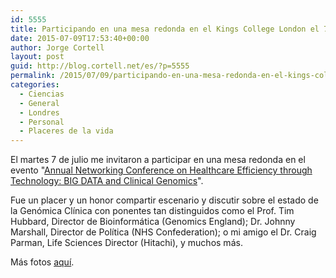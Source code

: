 ```yaml
---
id: 5555
title: Participando en una mesa redonda en el Kings College London el 7 de julio
date: 2015-07-09T17:53:40+00:00
author: Jorge Cortell
layout: post
guid: http://blog.cortell.net/es/?p=5555
permalink: /2015/07/09/participando-en-una-mesa-redonda-en-el-kings-college-london-el-7-de-julio/
categories:
  - Ciencias
  - General
  - Londres
  - Personal
  - Placeres de la vida
---
```

El martes 7 de julio me invitaron a participar en una mesa redonda en el evento "<a href="http://kingsconference.com/healthcare.html" target="_blank">Annual Networking Conference on Healthcare Efficiency through Technology: BIG DATA and Clinical Genomics</a>".

Fue un placer y un honor compartir escenario y discutir sobre el estado de la Genómica Clínica con ponentes tan distinguidos como el Prof. Tim Hubbard, Director de Bioinformática (Genomics England); Dr. Johnny Marshall, Director de Política (NHS Confederation); o mi amigo el Dr. Craig Parman, Life Sciences Director (Hitachi), y muchos más.

Más fotos <a href="https://www.facebook.com/kingshealthcare" target="_blank">aquí</a>.